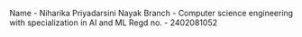 Name - Niharika Priyadarsini Nayak
Branch - Computer science engineering with specialization in AI and ML
Regd no. - 2402081052
